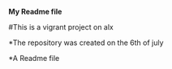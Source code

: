 **My Readme file**

#This is a vigrant project on alx 

*The repository was created on the 6th of july 

*A Readme file 

